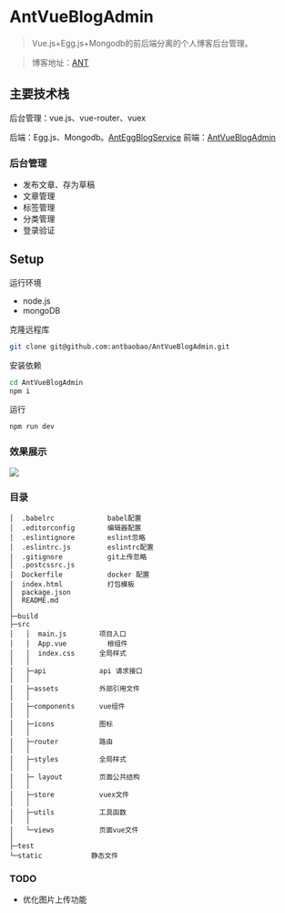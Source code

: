 # AntVueBlogAdmin

> Vue.js+Egg.js+Mongodb的前后端分离的个人博客后台管理。

> 博客地址：[ANT](http://120.77.219.106/#/)


## 主要技术栈
后台管理：vue.js、vue-router、vuex

后端：Egg.js、Mongodb。[AntEggBlogService](https://github.com/antbaobao/AntEggBlogService)
前端：[AntVueBlogAdmin](https://github.com/antbaobao/AntVueBlogAdmin)

### 后台管理
- 发布文章、存为草稿
- 文章管理
- 标签管理
- 分类管理
- 登录验证


## Setup

运行环境
- node.js
- mongoDB

克隆远程库
```bash
git clone git@github.com:antbaobao/AntVueBlogAdmin.git
```
安装依赖
```bash
cd AntVueBlogAdmin
npm i
```
运行
```bash
npm run dev
```

### 效果展示

![](https://user-gold-cdn.xitu.io/2018/12/8/1678d0285a4304cf?w=2878&h=1628&f=png&s=470479)
### 目录
```
│  .babelrc             babel配置
│  .editorconfig        编辑器配置
│  .eslintignore        eslint忽略
│  .eslintrc.js         eslintrc配置
│  .gitignore           git上传忽略
│  .postcssrc.js
│  Dockerfile           docker 配置
│  index.html           打包模板
│  package.json
│  README.md
│
├─build
├─src
│   │  main.js        项目入口
│   │  App.vue          根组件
│   │  index.css      全局样式
│   │
│   ├─api             api 请求接口
│   │
│   ├─assets          外部引用文件
│   │
│   ├─components      vue组件
│   │
│   ├─icons           图标
│   │
│   ├─router          路由
│   │
│   ├─styles          全局样式
│   │
│   ├─ layout         页面公共结构
│   │
│   ├─store           vuex文件
│   │
│   ├─utils           工具函数
│   │
│   └─views           页面vue文件
│
├─test
└─static            静态文件
```


### TODO
- 优化图片上传功能
